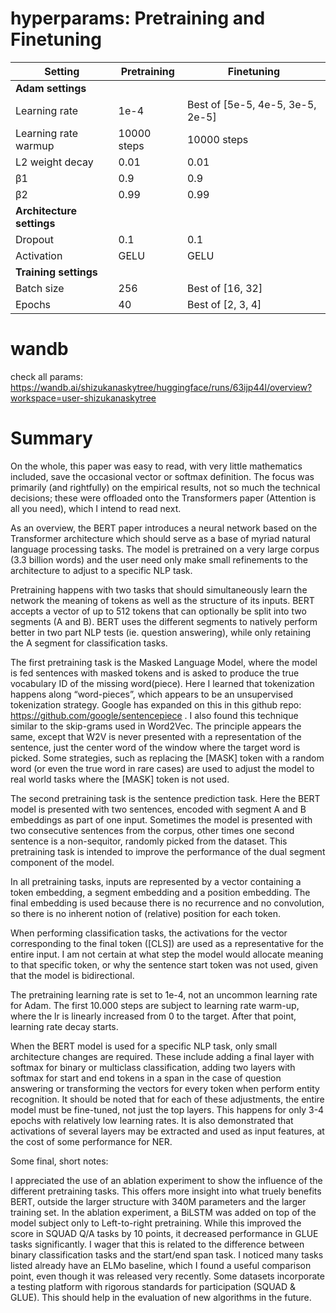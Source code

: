 # hyperparams: Pretraining and Finetuning

| Setting | Pretraining | Finetuning |
| --- | --- | --- |
| **Adam settings** | | |
| Learning rate | 1e-4 | Best of [5e-5, 4e-5, 3e-5, 2e-5] |
| Learning rate warmup | 10000 steps | 10000 steps |
| L2 weight decay | 0.01 | 0.01 |
| β1 | 0.9 | 0.9 |
| β2 | 0.99 | 0.99 |
| **Architecture settings** | | |
| Dropout | 0.1 | 0.1 |
| Activation | GELU | GELU |
| **Training settings** | | |
| Batch size | 256 | Best of [16, 32] |
| Epochs | 40 | Best of [2, 3, 4] |

# wandb

check all params:
https://wandb.ai/shizukanaskytree/huggingface/runs/63ijp44l/overview?workspace=user-shizukanaskytree

# Summary

On the whole, this paper was easy to read, with very little mathematics included, save the occasional vector or softmax definition. The focus was primarily (and rightfully) on the empirical results, not so much the technical decisions; these were offloaded onto the Transformers paper (Attention is all you need), which I intend to read next.

As an overview, the BERT paper introduces a neural network based on the Transformer architecture which should serve as a base of myriad natural language processing tasks. The model is pretrained on a very large corpus (3.3 billion words) and the user need only make small refinements to the architecture to adjust to a specific NLP task.

Pretraining happens with two tasks that should simultaneously learn the network the meaning of tokens as well as the structure of its inputs. BERT accepts a vector of up to 512 tokens that can optionally be split into two segments (A and B). BERT uses the different segments to natively perform better in two part NLP tests (ie. question answering), while only retaining the A segment for classification tasks.

The first pretraining task is the Masked Language Model, where the model is fed sentences with masked tokens and is asked to produce the true vocabulary ID of the missing word(piece). Here I learned that tokenization happens along “word-pieces”, which appears to be an unsupervised tokenization strategy. Google has expanded on this in this github repo: https://github.com/google/sentencepiece . I also found this technique similar to the skip-grams used in Word2Vec. The principle appears the same, except that W2V is never presented with a representation of the sentence, just the center word of the window where the target word is picked. Some strategies, such as replacing the [MASK] token with a random word (or even the true word in rare cases) are used to adjust the model to real world tasks where the [MASK] token is not used.

The second pretraining task is the sentence prediction task. Here the BERT model is presented with two sentences, encoded with segment A and B embeddings as part of one input. Sometimes the model is presented with two consecutive sentences from the corpus, other times one second sentence is a non-sequitor, randomly picked from the dataset. This pretraining task is intended to improve the performance of the dual segment component of the model.

In all pretraining tasks, inputs are represented by a vector containing a token embedding, a segment embedding and a position embedding. The final embedding is used because there is no recurrence and no convolution, so there is no inherent notion of (relative) position for each token.

When performing classification tasks, the activations for the vector corresponding to the final token ([CLS]) are used as a representative for the entire input. I am not certain at what step the model would allocate meaning to that specific token, or why the sentence start token was not used, given that the model is bidirectional.

The pretraining learning rate is set to 1e-4, not an uncommon learning rate for Adam. The first 10.000 steps are subject to learning rate warm-up, where the lr is linearly increased from 0 to the target. After that point, learning rate decay starts.

When the BERT model is used for a specific NLP task, only small architecture changes are required. These include adding a final layer with softmax for binary or multiclass classification, adding two layers with softmax for start and end tokens in a span in the case of question answering or transforming the vectors for every token when perform entity recognition. It should be noted that for each of these adjustments, the entire model must be fine-tuned, not just the top layers. This happens for only 3-4 epochs with relatively low learning rates. It is also demonstrated that activations of several layers may be extracted and used as input features, at the cost of some performance for NER.

Some final, short notes:

I appreciated the use of an ablation experiment to show the influence of the different pretraining tasks. This offers more insight into what truely benefits BERT, outside the larger structure with 340M parameters and the larger training set.
In the ablation experiment, a BiLSTM was added on top of the model subject only to Left-to-right pretraining. While this improved the score in SQUAD Q/A tasks by 10 points, it decreased performance in GLUE tasks significantly. I wager that this is related to the difference between binary classification tasks and the start/end span task.
I noticed many tasks listed already have an ELMo baseline, which I found a useful comparison point, even though it was released very recently.
Some datasets incorporate a testing platform with rigorous standards for participation (SQUAD & GLUE). This should help in the evaluation of new algorithms in the future.
